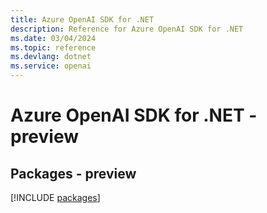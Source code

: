 ```yaml
---
title: Azure OpenAI SDK for .NET
description: Reference for Azure OpenAI SDK for .NET
ms.date: 03/04/2024
ms.topic: reference
ms.devlang: dotnet
ms.service: openai
---
```

# Azure OpenAI SDK for .NET - preview
## Packages - preview
[!INCLUDE [packages](openai-index.md)]